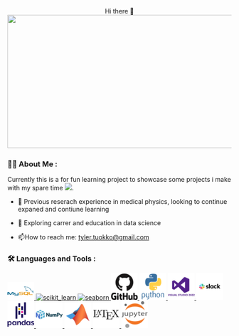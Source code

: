 <div align="center">
Hi there 👋
</div>
<div align="center">
  <img src="https://media.giphy.com/media/dWesBcTLavkZuG35MI/giphy.gif" width="600" height="300"/>
</div>

### :man_technologist: About Me :
Currently this is a for fun learning project to showcase some projects i make with my spare time  <img src="https://media.giphy.com/media/WUlplcMpOCEmTGBtBW/giphy.gif" width="30">.
- :telescope: Previous reserach experience in medical physics, looking to continue expaned and contiune learning

- :seedling: Exploring carrer and education in data science

- :mailbox:How to reach me: tyler.tuokko@gmail.com
  
### :hammer_and_wrench: Languages and Tools :

<div>
    <p align="left"> <a href="https://www.mysql.com/" target="_blank" rel="noreferrer"> <img src="https://raw.githubusercontent.com/devicons/devicon/master/icons/mysql/mysql-original-wordmark.svg" alt="mysql" width="60" height="40"/> </a> <a       href="https://scikit-learn.org/" target="_blank" rel="noreferrer"> <img src="https://upload.wikimedia.org/wikipedia/commons/0/05/Scikit_learn_logo_small.svg" alt="scikit_learn" width="60" height="60"/> </a> <a         href="https://seaborn.pydata.org/" target="_blank" rel="noreferrer"> <img src="https://seaborn.pydata.org/_images/logo-mark-lightbg.svg" alt="seaborn" width="60" height="60"/> 
  <img src="https://github.com/devicons/devicon/blob/master/icons/github/github-original-wordmark.svg" title="Git" **alt="Git" width="60" height="60"/>
  <img src="https://github.com/devicons/devicon/blob/master/icons/python/python-original-wordmark.svg" title="Git" **alt="Git" width="60" height="60"/>
  <img src="https://github.com/devicons/devicon/blob/master/icons/visualstudio/visualstudio-plain-wordmark.svg" title="Git" **alt="Git" width="60" height="60"/>
  <img src="https://github.com/devicons/devicon/blob/master/icons/slack/slack-original-wordmark.svg" title="Git" **alt="Git" width="60" height="60"/>
  <img src="https://github.com/devicons/devicon/blob/master/icons/pandas/pandas-original-wordmark.svg" title="Git" **alt="Git" width="60" height="60"/>
  <img src="https://github.com/devicons/devicon/blob/master/icons/numpy/numpy-original-wordmark.svg" title="Git" **alt="Git" width="60" height="60"/>
  <img src="https://github.com/devicons/devicon/blob/master/icons/matlab/matlab-original.svg" title="Git" **alt="Git" width="60" height="60"/>
  <img src="https://github.com/devicons/devicon/blob/master/icons/latex/latex-original.svg" title="Git" **alt="Git" width="60" height="60"/>
  <img src="https://github.com/devicons/devicon/blob/master/icons/jupyter/jupyter-original-wordmark.svg" title="Git" **alt="Git" width="60" height="60"/>
</div>
